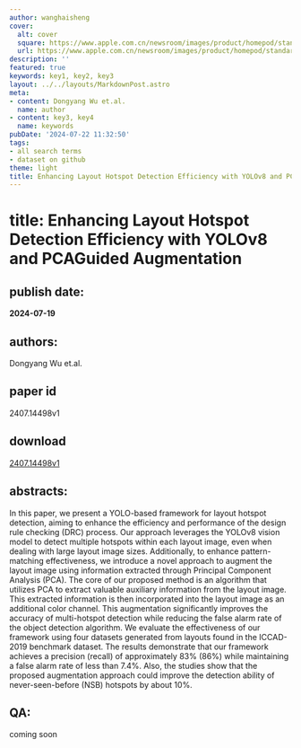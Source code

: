 ```yaml
---
author: wanghaisheng
cover:
  alt: cover
  square: https://www.apple.com.cn/newsroom/images/product/homepod/standard/Apple-HomePod-hero-230118_big.jpg.large_2x.jpg
  url: https://www.apple.com.cn/newsroom/images/product/homepod/standard/Apple-HomePod-hero-230118_big.jpg.large_2x.jpg
description: ''
featured: true
keywords: key1, key2, key3
layout: ../../layouts/MarkdownPost.astro
meta:
- content: Dongyang Wu et.al.
  name: author
- content: key3, key4
  name: keywords
pubDate: '2024-07-22 11:32:50'
tags:
- all search terms
- dataset on github
theme: light
title: Enhancing Layout Hotspot Detection Efficiency with YOLOv8 and PCAGuided Augmentation
---
```


# title: Enhancing Layout Hotspot Detection Efficiency with YOLOv8 and PCAGuided Augmentation 
## publish date: 
**2024-07-19** 
## authors: 
  Dongyang Wu et.al. 
## paper id
2407.14498v1
## download
[2407.14498v1](http://arxiv.org/abs/2407.14498v1)
## abstracts:
In this paper, we present a YOLO-based framework for layout hotspot detection, aiming to enhance the efficiency and performance of the design rule checking (DRC) process. Our approach leverages the YOLOv8 vision model to detect multiple hotspots within each layout image, even when dealing with large layout image sizes. Additionally, to enhance pattern-matching effectiveness, we introduce a novel approach to augment the layout image using information extracted through Principal Component Analysis (PCA). The core of our proposed method is an algorithm that utilizes PCA to extract valuable auxiliary information from the layout image. This extracted information is then incorporated into the layout image as an additional color channel. This augmentation significantly improves the accuracy of multi-hotspot detection while reducing the false alarm rate of the object detection algorithm. We evaluate the effectiveness of our framework using four datasets generated from layouts found in the ICCAD-2019 benchmark dataset. The results demonstrate that our framework achieves a precision (recall) of approximately 83% (86%) while maintaining a false alarm rate of less than 7.4\%. Also, the studies show that the proposed augmentation approach could improve the detection ability of never-seen-before (NSB) hotspots by about 10%.
## QA:
coming soon
